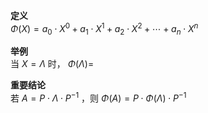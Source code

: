 **定义**  
$\Phi(X)=a_0\cdot X^0+a_1\cdot X^1  
+a_2\cdot X^2+\cdots+a_n\cdot X^n$  
  
**举例**  
当 $X=\Lambda$ 时， $\Phi(\Lambda)=$  
  
**重要结论**  
若 $A=P\cdot\Lambda\cdot P^{-1}$ ，则 $\Phi(A)  
=P\cdot\Phi(\Lambda)\cdot P^{-1}$  
